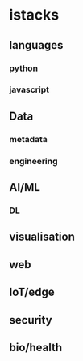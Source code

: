 # istacks

## languages

### python

### javascript

## Data

### metadata

### engineering

## AI/ML

### DL

## visualisation

## web

## IoT/edge

## security

## bio/health
